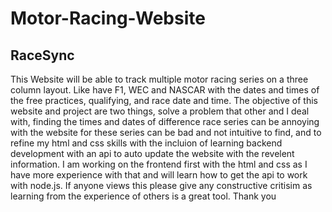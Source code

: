 <h1>Motor-Racing-Website</h1>
<h2>RaceSync</h2>
This Website will be able to track multiple motor racing series on a three column layout. Like have F1, WEC and NASCAR with the dates and times of the free practices, qualifying, and race date and time. The objective of this website and project are two things, solve a problem that other and I deal with, finding the times and dates of difference race series can be annoying with the website for these series can be bad and not intuitive to find, and to refine my html and css skills with the incluion of learning backend development with an api to auto update the website with the revelent information. I am working on the frontend first with the html and css as I have more experience with that and will learn how to get the api to work with node.js. If anyone views this please give any constructive critisim as learning from the experience of others is a great tool. Thank you
